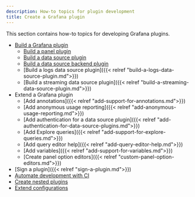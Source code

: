 ```yaml
---
description: How-to topics for plugin development
title: Create a Grafana plugin
---
```


This section contains how-to topics for developing Grafana plugins.

- [Build a Grafana plugin](https://grafana.github.io/plugin-tools/docs/creating-a-plugin)
    - [Build a panel plugin](https://grafana.com/tutorials/build-a-panel-plugin/)
    - [Build a data source plugin](https://grafana.com/tutorials/build-a-data-source-plugin/)
    - [Build a data source backend plugin](https://grafana.com/tutorials/build-a-data-source-backend-plugin/)
    - [Build a logs data source plugin]({{< relref "build-a-logs-data-source-plugin.md">}})
    - [Build a streaming data source plugin]({{< relref "build-a-streaming-data-source-plugin.md">}})
- Extend a Grafana plugin
    - [Add annotations]({{< relref "add-support-for-annotations.md">}})
    - [Add anonymous usage reporting]({{< relref "add-anonymous-usage-reporting.md">}})
    - [Add authentication for a data source plugin]({{< relref "add-authentication-for-data-source-plugins.md">}})
    - [Add Explore queries]({{< relref "add-support-for-explore-queries.md">}})
    - [Add query editor help]({{< relref "add-query-editor-help.md">}})
    - [Add variables]({{< relref "add-support-for-variables.md">}})
    - [Create panel option editors]({{< relref "custom-panel-option-editors.md">}})
- [Sign a plugin]({{< relref "sign-a-plugin.md">}})
- [Automate development with CI](https://grafana.github.io/plugin-tools/docs/ci)
- [Create nested plugins](https://grafana.github.io/plugin-tools/docs/nested-plugins)
- [Extend configurations](https://grafana.github.io/plugin-tools/docs/advanced-configuration)